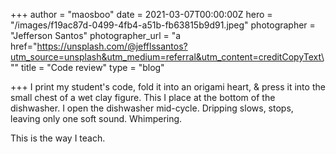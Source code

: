 +++
author = "maosboo"
date = 2021-03-07T00:00:00Z
hero = "/images/f19ac87d-0499-4fb4-a51b-fb63815b9d91.jpeg"
photographer = "Jefferson Santos"
photographer_url = "a href=\"https://unsplash.com/@jefflssantos?utm_source=unsplash&utm_medium=referral&utm_content=creditCopyText\""
title = "Code review"
type = "blog"

+++
I print my student's code, fold it into an origami heart, & press it into the small chest of a wet clay figure. This I place at the bottom of the dishwasher. I open the dishwasher mid-cycle. Dripping slows, stops, leaving only one soft sound. Whimpering.

This is the way I teach.